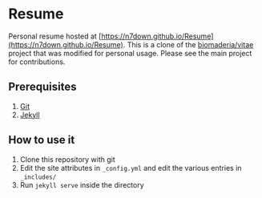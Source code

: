 
# Resume
Personal resume hosted at [https://n7down.github.io/Resume](https://n7down.github.io/Resume). This is a clone of the [biomaderia/vitae](https://github.com/biomadeira/vitae) project that was modified for personal usage. Please see the main project for contributions.

## Prerequisites
1. [Git](https://git-scm.com/)
2. [Jekyll](https://jekyllrb.com/)

## How to use it
1. Clone this repository with git
2. Edit the site attributes in `_config.yml` and edit the various entries in `_includes/`
3. Run `jekyll serve` inside the directory
